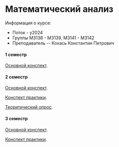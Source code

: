 # Математический анализ

Информация о курсе:

* Поток - y2024
* Группы М3138 - М3139, M3141 - M3142
* Преподаватель -- Кохась Константин Петрович

#### 1 семестр

[Основной конспект](./Calculus-1.pdf).

#### 2 семестр

[Основной конспект](./Calculus-2.pdf).

[Конспект практики](./CalculusPractice-2.pdf).

[Теоритический опрос](./theoretical-survey.pdf).


#### 3 семестр

[Основной конспект](./Calculus-3.pdf).

[Конспект практики](./CalculusPractice-3.pdf).